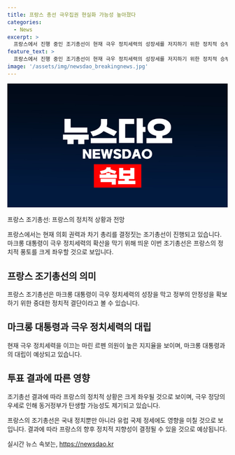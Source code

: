 ```yaml
---
title: 프랑스 총선 극우집권 현실화 가능성 높아졌다
categories:
  - News
excerpt: >
  프랑스에서 진행 중인 조기총선이 현재 극우 정치세력의 성장세를 저지하기 위한 정치적 승부로 여겨졌으나, 전망은 밝지 않습니다. 극우 국민연합이 1위를 차지하고 있으며, 다수당을 차지하는 좌파정당의 승리로 동거정부가 탄생할 가능성도 제기되고 있습니다. 이번 선거 결과에 따라 마크롱 대통령의 정부 운영이 어려워질 수 있습니다. 전체적인 결과는 다음 달 7일 2차 투표를 통해 확인될 것으로 보입니다.
feature_text: >
  프랑스에서 진행 중인 조기총선이 현재 극우 정치세력의 성장세를 저지하기 위한 정치적 승부로 여겨졌으나, 전망은 밝지 않습니다. 극우 국민연합이 1위를 차지하고 있으며, 다수당을 차지하는 좌파정당의 승리로 동거정부가 탄생할 가능성도 제기되고 있습니다. 이번 선거 결과에 따라 마크롱 대통령의 정부 운영이 어려워질 수 있습니다. 전체적인 결과는 다음 달 7일 2차 투표를 통해 확인될 것으로 보입니다.
image: '/assets/img/newsdao_breakingnews.jpg'
---
```


<p><img src="/assets/img/newsdao_breakingnews.jpg" alt="pcversion 속보" /></p>

<p>프랑스 조기총선: 프랑스의 정치적 상황과 전망</p>

<p>프랑스에서는 현재 의회 권력과 차기 총리를 결정짓는 조기총선이 진행되고 있습니다. 마크롱 대통령이 극우 정치세력의 확산을 막기 위해 띄운 이번 조기총선은 프랑스의 정치적 풍토를 크게 좌우할 것으로 보입니다.</p>

<h2 data-ke-size="size26">프랑스 조기총선의 의미</h2>

<p>프랑스 조기총선은 마크롱 대통령이 극우 정치세력의 성장을 막고 정부의 안정성을 확보하기 위한 중대한 정치적 결단이라고 볼 수 있습니다.</p>

<h2 data-ke-size="size26">마크롱 대통령과 극우 정치세력의 대립</h2>

<p>현재 극우 정치세력을 이끄는 마린 르펜 의원이 높은 지지율을 보이며, 마크롱 대통령과의 대립이 예상되고 있습니다.</p>

<h2 data-ke-size="size26">투표 결과에 따른 영향</h2>

<p>조기총선 결과에 따라 프랑스의 정치적 상황은 크게 좌우될 것으로 보이며, 극우 정당의 우세로 인해 동거정부가 탄생할 가능성도 제기되고 있습니다.</p>

<p>프랑스의 조기총선은 국내 정치뿐만 아니라 유럽 국제 정세에도 영향을 미칠 것으로 보입니다. 결과에 따라 프랑스의 향후 정치적 지향성이 결정될 수 있을 것으로 예상됩니다.</p>
실시간 뉴스 속보는, <a href="https://newsdao.kr" rel="dofollow">https://newsdao.kr</a>



